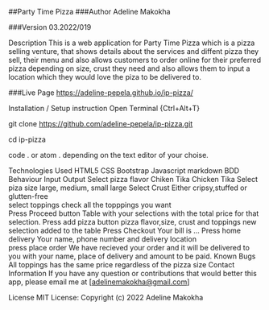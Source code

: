 
##Party Time Pizza
###Author
Adeline Makokha

###Version
03.2022/019

Description
This is a web application for Party Time Pizza which is a pizza selling venture, that shows details about the services and diffent pizza they sell, their menu and also allows customers to order online for their preferred pizza depending on size, crust they need and also allows them to input a location which they would love the piza to be delivered to.



###Live Page
https://adeline-pepela.github.io/ip-pizza/

Installation / Setup instruction
Open Terminal {Ctrl+Alt+T}

git clone https://github.com/adeline-pepela/ip-pizza.git

cd ip-pizza

code . or atom . depending on the text editor of your choise.

Technologies Used
HTML5
CSS
Bootstrap
Javascript
markdown
BDD
Behaviour	Input	Output
Select pizza flavor	Chiken Tika	Chicken Tika
Select piza size	large, medium, small	large
Select Crust	Either cripsy,stuffed or glutten-free	
select toppings	check all the topppings you want	
Press Proceed button		Table with your selections with the total price for that selection.
Press add pizza button	pizza flavor,size, crust and toppings	new selection added to the table
Press Checkout		Your bill is ...
Press home delivery	Your name, phone number and delivery location	
press place order		We have recieved your order and it will be delivered to you with your name, place of delivery and amount to be paid.
Known Bugs
All toppings has the same price regardless of the pizza size
Contact Information
If you have any question or contributions that would better this app, please email me at [adelinemakokha@gmail.com]

License
MIT License:
Copyright (c) 2022 Adeline Makokha